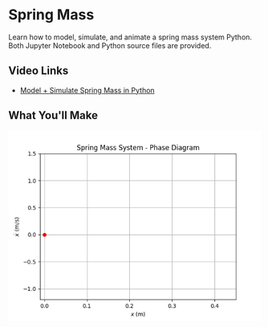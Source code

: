 # Spring Mass
Learn how to model, simulate, and animate a spring mass system Python. Both Jupyter Notebook and Python source files are provided. 

## Video Links
- [Model + Simulate Spring Mass in Python](https://youtu.be/HaQwLfKOvKI)

## What You'll Make
<p align="center">
  <img src="phase_diagram_with_friction.gif" />
</p>
